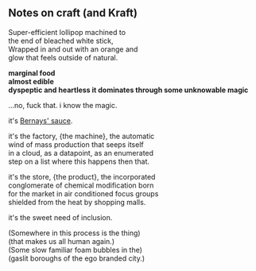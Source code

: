 ## Notes on craft (and Kraft)
Super-efficient lollipop machined to     
the end of bleached white stick,  
Wrapped in and out with an orange and    
glow that feels outside of natural.

**marginal food**  
**almost edible**  
**dyspeptic and heartless it dominates through some unknowable magic**  

…no, fuck that. i know the magic.   

it's [Bernays' sauce](http://en.wikipedia.org/wiki/Edward_Bernays).

it's the factory, {the machine}, the automatic    
wind of mass production that seeps itself    
in a cloud, as a datapoint, as an enumerated    
step on a list where this happens then that.    

it's the store, {the product}, the incorporated    
conglomerate of chemical modification born  
for the market in air conditioned focus groups     
shielded from the heat by shopping malls.   

it's the sweet need of inclusion. 

(Somewhere in this process is the thing)  
(that makes us all human again.)   
(Some slow familiar foam bubbles in the)  
(gaslit boroughs of the ego branded city.)    
  